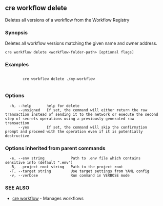 ## cre workflow delete

Deletes all versions of a workflow from the Workflow Registry

### Synopsis

Deletes all workflow versions matching the given name and owner address.

```
cre workflow delete <workflow-folder-path> [optional flags]
```

### Examples

```

		cre workflow delete ./my-workflow
		
```

### Options

```
  -h, --help       help for delete
      --unsigned   If set, the command will either return the raw transaction instead of sending it to the network or execute the second step of secrets operations using a previously generated raw transaction
      --yes        If set, the command will skip the confirmation prompt and proceed with the operation even if it is potentially destructive
```

### Options inherited from parent commands

```
  -e, --env string            Path to .env file which contains sensitive info (default ".env")
  -R, --project-root string   Path to the project root
  -T, --target string         Use target settings from YAML config
  -v, --verbose               Run command in VERBOSE mode
```

### SEE ALSO

* [cre workflow](cre_workflow.md)	 - Manages workflows

